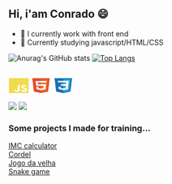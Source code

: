 ## Hi, i'am Conrado 😄


- 🔭 I currently work with front end
- 🌱 Currently studying javascript/HTML/CSS

![Anurag's GitHub stats](https://github-readme-stats.vercel.app/api?username=conradogui&show_icons=true&theme=midnight-purple)
[![Top Langs](https://github-readme-stats.vercel.app/api/top-langs/?username=conradogui&layout=compact&theme=midnight-purple)](https://github.com/conradogui/github-readme-stats)

<div style="display: inline_block"><br>
  <img align="center" alt="Rafa-Js" height="30" width="40" src="https://raw.githubusercontent.com/devicons/devicon/master/icons/javascript/javascript-plain.svg">
  <img align="center" alt="Rafa-HTML" height="30" width="40" src="https://raw.githubusercontent.com/devicons/devicon/master/icons/html5/html5-original.svg">
  <img align="center" alt="Rafa-CSS" height="30" width="40" src="https://raw.githubusercontent.com/devicons/devicon/master/icons/css3/css3-original.svg">
</div>

<div> <br>
 <a href="https://discord.gg/conrado#2881" target="_blank"><img src="https://img.shields.io/badge/Discord-7289DA?style=for-the-badge&logo=discord&logoColor=white"></a>
  <a href="https://www.linkedin.com/in/guilherme-conrado-2784a7264/" target="_blank"><img src="https://img.shields.io/badge/-LinkedIn-%230077B5?style=for-the-badge&logo=linkedin&logoColor=white"></a>   
</div>

### Some projects I made for training...

<a href="https://conradogui.github.io/hello/treinandopt1/index.html" target="_blank">IMC calculator</a> <br>
<a href="https://conradogui.github.io/own-projects/pro2/" target="_blank">Cordel</a> <br>
<a href="https://conradogui.github.io/own-projects/pro3/" target="_blank">Jogo da velha</a> <br>
<a href="https://conradogui.github.io/own-projects/pro7/" target="_blank">Snake game</a>



  
